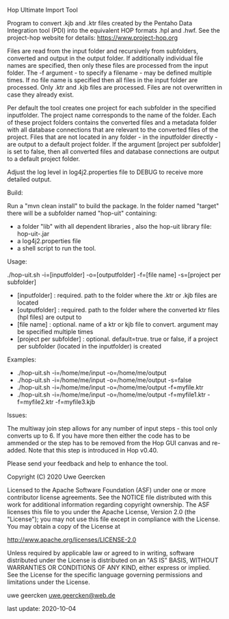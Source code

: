 Hop Ultimate Import Tool

Program to convert .kjb and .ktr files created by the Pentaho Data Integration tool (PDI) into the equivalent HOP formats .hpl and .hwf. See the project-hop website for details: https://www.project-hop.org

Files are read from the input folder and recursively from subfolders, converted and output in the output folder. If additionally individual file names are specified, then only these files are processed from the input folder. The -f argument - to specify a filename - may be defined multiple times. If no file name is specified then all files in the input folder are processed. Only .ktr and .kjb files are processed. Files are not overwritten in case they already exist.

Per default the tool creates one project for each subfolder in the specified inputfolder. The project name corresponds to the name of the folder. Each of these project folders contains the converted files and a metadata folder with all database connections that are relevant to the converted files of the project. Files that are not located in any folder - in the inputfolder directly - are output to a default project folder. If the argument [project per subfolder] is set to false, then all converted files and database connections are output to a default project folder.

Adjust the log level in log4j2.properties file to DEBUG to receive more detailed output.

Build:

Run a "mvn clean install" to build the package. In the folder named "target" there will be a subfolder named "hop-uit" containing:

* a folder "lib" with all dependent libraries , also the hop-uit library file: hop-uit-<version>.jar
* a log4j2.properties file
* a shell script to run the tool.

Usage:

./hop-uit.sh -i=[inputfolder] -o=[outputfolder] -f=[file name] -s=[project per subfolder]

* [inputfolder]           : required. path to the folder where the .ktr or .kjb files are located
* [outputfolder]          : required. path to the folder where the converted ktr files (hpl files) are output to
* [file name]             : optional. name of a ktr or kjb file to convert. argument may be specified multiple times
* [project per subfolder] : optional. default=true. true or false, if a project per subfolder (located in the inputfolder) is created

Examples:

* ./hop-uit.sh -i=/home/me/input -o=/home/me/output
* ./hop-uit.sh -i=/home/me/input -o=/home/me/output -s=false
* ./hop-uit.sh -i=/home/me/input -o=/home/me/output -f=myfile.ktr
* ./hop-uit.sh -i=/home/me/input -o=/home/me/output -f=myfile1.ktr -f=myfile2.ktr -f=myfile3.kjb

Issues:

The multiway join step allows for any number of input steps - this tool only converts up to 6. If you have more then either the code has to be ammended or the step has to be removed
from the Hop GUI canvas and re-added. Note that this step is introduced in Hop v0.40.

Please send your feedback and help to enhance the tool.

Copyright (C) 2020  Uwe Geercken

Licensed to the Apache Software Foundation (ASF) under one
or more contributor license agreements.  See the NOTICE file
distributed with this work for additional information
regarding copyright ownership.  The ASF licenses this file
to you under the Apache License, Version 2.0 (the
"License"); you may not use this file except in compliance
with the License.  You may obtain a copy of the License at

  http://www.apache.org/licenses/LICENSE-2.0

Unless required by applicable law or agreed to in writing,
software distributed under the License is distributed on an
"AS IS" BASIS, WITHOUT WARRANTIES OR CONDITIONS OF ANY
KIND, either express or implied.  See the License for the
specific language governing permissions and limitations
under the License.

uwe geercken
uwe.geercken@web.de

last update: 2020-10-04
